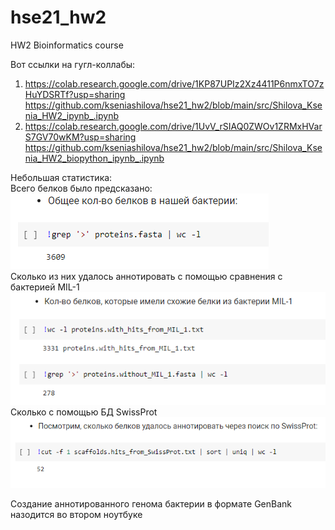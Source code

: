 # hse21_hw2
HW2 Bioinformatics course


Вот ссылки на гугл-коллабы:
1) https://colab.research.google.com/drive/1KP87UPIz2Xz4411P6nmxTO7zHuYDSRTf?usp=sharing
   https://github.com/kseniashilova/hse21_hw2/blob/main/src/Shilova_Ksenia_HW2_ipynb_.ipynb
3) https://colab.research.google.com/drive/1UvV_rSIAQ0ZWOv1ZRMxHVarS7GV70wKM?usp=sharing
   https://github.com/kseniashilova/hse21_hw2/blob/main/src/Shilova_Ksenia_HW2_biopython_ipynb_.ipynb
  
Небольшая статистика:   
Всего белков было предсказано:  
![](https://github.com/kseniashilova/hse21_hw2/blob/main/images/all_amount.PNG)  
Cколько из них удалось аннотировать с помощью сравнения с бактерией MIL-1  
![](https://github.com/kseniashilova/hse21_hw2/blob/main/images/mil_1_amount.PNG)  
Cколько с помощью БД SwissProt  
![](https://github.com/kseniashilova/hse21_hw2/blob/main/images/swissProt_amount.PNG)  


Создание аннотированного генома бактерии в формате GenBank назодится во втором ноутбуке 
